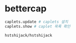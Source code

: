 # bettercap

```sh
caplets.update # caplets 설치
caplets.show # caplet 목록 확인

hstshijack/hstshijack
```
